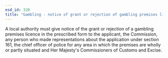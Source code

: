 ```yaml
---
esd_id: 320
title: "Gambling - notice of grant or rejection of gambling premises licence"
---
```


A local authority must give notice of the grant or rejection of a gambling premises licence in the prescribed form to the applicant,  the Commission, any person who made representations about the application under section 161, the chief officer of police for any area in which the premises are wholly or partly situated and Her Majesty's Commissioners of Customs and Excise.

